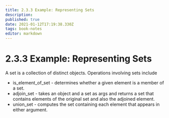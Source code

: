 ```yaml
---
title: 2.3.3 Example: Representing Sets
description: 
published: true
date: 2021-01-12T17:19:38.330Z
tags: book-notes
editor: markdown
---
```


# 2.3.3 Example: Representing Sets
A set is a collection of distinct objects. Operations involving sets include 
* is_element_of_set - determines whether a given element is a member of a set.
* adjoin_set - takes an object and a set as args and returns a set that contains elements of the original set and also the adjoined element.
* union_set - computes the set containing each element that appears in either argument.
